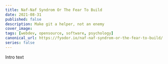 ```yaml
---
title: Naf-Naf Syndrom Or The Fear To Build
date: 2021-08-31
published: false
description: Make git a helper, not an enemy
cover_image:
tags: [webdev, opensource, software, psychology]
canonical_url: https://fyodor.io/naf-naf-syndrom-or-the-fear-to-build/
series: false
---
```


Intro text